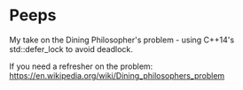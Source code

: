 # Peeps
My take on the Dining Philosopher's problem - using C++14's std::defer_lock to avoid deadlock.

If you need a refresher on the problem: https://en.wikipedia.org/wiki/Dining_philosophers_problem
